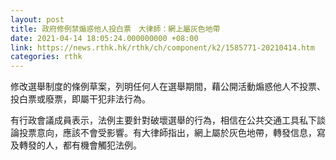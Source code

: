 ```yaml
---
layout: post
title: 政府修例禁煽惑他人投白票　大律師：網上屬灰色地帶
date: 2021-04-14 18:05:24.000000000 +08:00
link: https://news.rthk.hk/rthk/ch/component/k2/1585771-20210414.htm
categories: rthk
---
```


修改選舉制度的條例草案，列明任何人在選舉期間，藉公開活動煽惑他人不投票、投白票或廢票，即屬干犯非法行為。

有行政會議成員表示，法例主要針對破壞選舉的行為，相信在公共交通工具私下談論投票意向，應該不會受影響。有大律師指出，網上屬於灰色地帶，轉發信息，寫及轉發的人，都有機會觸犯法例。
